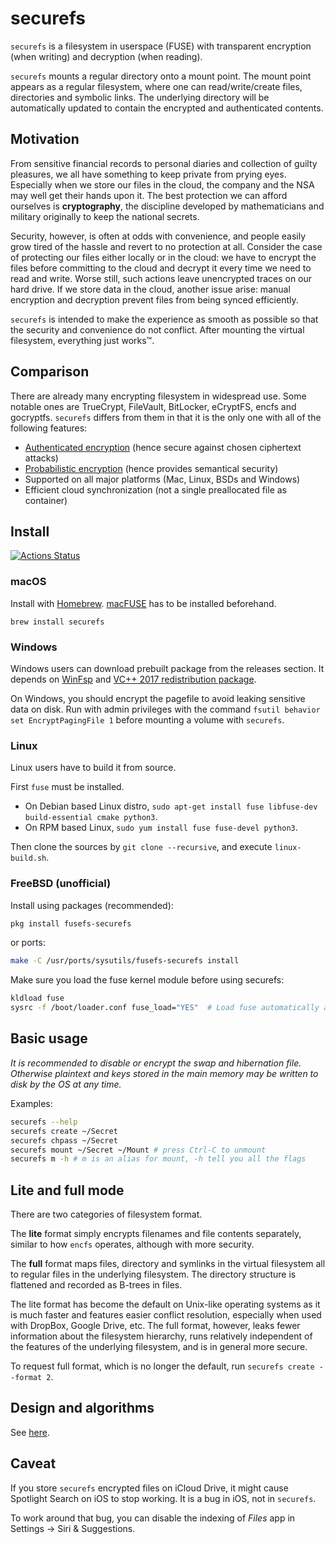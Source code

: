 # securefs

`securefs` is a filesystem in userspace (FUSE) with transparent encryption (when writing) and decryption (when reading).

`securefs` mounts a regular directory onto a mount point. The mount point appears as a regular filesystem, where one can read/write/create files, directories and symbolic links. The underlying directory will be automatically updated to contain the encrypted and authenticated contents.

## Motivation

From sensitive financial records to personal diaries and collection of guilty pleasures, we all have something to keep private from prying eyes. Especially when we store our files in the cloud, the company and the NSA may well get their hands upon it. The best protection we can afford ourselves is **cryptography**, the discipline developed by mathematicians and military originally to keep the national secrets.

Security, however, is often at odds with convenience, and people easily grow tired of the hassle and revert to no protection at all. Consider the case of protecting our files either locally or in the cloud: we have to encrypt the files before committing to the cloud and decrypt it every time we need to read and write. Worse still, such actions leave unencrypted traces on our hard drive. If we store data in the cloud, another issue arise: manual encryption and decryption prevent files from being synced efficiently.

`securefs` is intended to make the experience as smooth as possible so that the security and convenience do not conflict. After mounting the virtual filesystem, everything just works&#8482;.

## Comparison

There are already many encrypting filesystem in widespread use. Some notable ones are TrueCrypt, FileVault, BitLocker, eCryptFS, encfs and gocryptfs. `securefs` differs from them in that it is the only one with all of the following features:

* [Authenticated encryption](https://en.wikipedia.org/wiki/Authenticated_encryption) (hence secure against chosen ciphertext attacks)
* [Probabilistic encryption](https://en.wikipedia.org/wiki/Probabilistic_encryption) (hence provides semantical security)
* Supported on all major platforms (Mac, Linux, BSDs and Windows)
* Efficient cloud synchronization (not a single preallocated file as container)

## Install

[![Actions Status](https://github.com/netheril96/securefs/workflows/C%2FC%2B%2B%20CI/badge.svg)](https://github.com/netheril96/securefs/actions)


### macOS

Install with [Homebrew](https://brew.sh). [macFUSE](https://osxfuse.github.io) has to be installed beforehand.
```
brew install securefs
```

### Windows

Windows users can download prebuilt package from the releases section. It depends on [WinFsp](https://github.com/billziss-gh/winfsp/releases) and [VC++ 2017 redistribution package](https://support.microsoft.com/en-us/help/2977003/the-latest-supported-visual-c-downloads).

On Windows, you should encrypt the pagefile to avoid leaking sensitive data on disk. Run with admin privileges with the command `fsutil behavior set EncryptPagingFile 1` before mounting a volume with `securefs`.

### Linux

Linux users have to build it from source.

First `fuse` must be installed.

* On Debian based Linux distro, `sudo apt-get install fuse libfuse-dev build-essential cmake python3`.
* On RPM based Linux, `sudo yum install fuse fuse-devel python3`.

Then clone the sources by `git clone --recursive`, and execute `linux-build.sh`.

### FreeBSD (unofficial)

Install using packages (recommended):
```bash
pkg install fusefs-securefs
```

or ports:
```bash
make -C /usr/ports/sysutils/fusefs-securefs install
```

Make sure you load the fuse kernel module before using securefs:
```bash
kldload fuse
sysrc -f /boot/loader.conf fuse_load="YES"  # Load fuse automatically at boot
```

## Basic usage

*It is recommended to disable or encrypt the swap and hibernation file. Otherwise plaintext and keys stored in the main memory may be written to disk by the OS at any time.*

Examples:

```bash
securefs --help
securefs create ~/Secret
securefs chpass ~/Secret
securefs mount ~/Secret ~/Mount # press Ctrl-C to unmount
securefs m -h # m is an alias for mount, -h tell you all the flags
```

## Lite and full mode

There are two categories of filesystem format.

The **lite** format simply encrypts filenames and file contents separately, similar to how `encfs` operates, although with more security.

The **full** format maps files, directory and symlinks in the virtual filesystem all to regular files in the underlying filesystem. The directory structure is flattened and recorded as B-trees in files.

The lite format has become the default on Unix-like operating systems as it is much faster and features easier conflict resolution, especially when used with DropBox, Google Drive, etc. The full format, however, leaks fewer information about the filesystem hierarchy, runs relatively independent of the features of the underlying filesystem, and is in general more secure.

To request full format, which is no longer the default, run `securefs create --format 2`.

## Design and algorithms

See [here](docs/design.md).

## Caveat

If you store `securefs` encrypted files on iCloud Drive, it might cause Spotlight Search on iOS to stop working. It is a bug in iOS, not in `securefs`.

To work around that bug, you can disable the indexing of *Files* app in Settings -> Siri & Suggestions.
